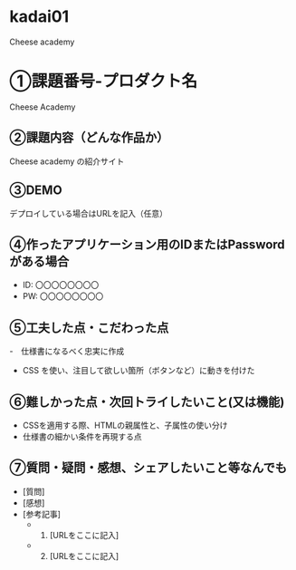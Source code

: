 # kadai01
Cheese academy
# ①課題番号-プロダクト名

Cheese Academy

## ②課題内容（どんな作品か）

Cheese academy の紹介サイト

## ③DEMO

デプロイしている場合はURLを記入（任意）

## ④作ったアプリケーション用のIDまたはPasswordがある場合

- ID: 〇〇〇〇〇〇〇〇
- PW: 〇〇〇〇〇〇〇〇

## ⑤工夫した点・こだわった点

-　仕様書になるべく忠実に作成
- CSS を使い、注目して欲しい箇所（ボタンなど）に動きを付けた
  
## ⑥難しかった点・次回トライしたいこと(又は機能)

- CSSを適用する際、HTMLの親属性と、子属性の使い分け
- 仕様書の細かい条件を再現する点

## ⑦質問・疑問・感想、シェアしたいこと等なんでも

- [質問]
- [感想]
- [参考記事]
  - 1. [URLをここに記入]
  - 2. [URLをここに記入]
